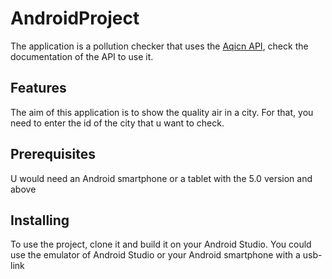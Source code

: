 # AndroidProject

The application is a pollution checker that uses the [Aqicn API](http://aqicn.org/api/fr/), check the documentation of the API to use it.

## Features

The aim of this application is to show the quality air in a city. For that, you need to enter the id of the city that u want to check.

## Prerequisites

U would need an Android smartphone or a tablet with the 5.0 version and above

## Installing

To use the project, clone it and build it on your Android Studio. You could use the emulator of Android Studio or your Android
smartphone with a usb-link
